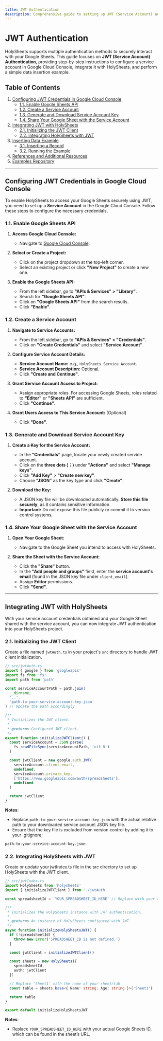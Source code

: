 ```yaml
---
title: JWT Authentication
description: Comprehensive guide to setting up JWT (Service Account) authentication with HolySheets.
---
```


# JWT Authentication

HolySheets supports multiple authentication methods to securely interact with your Google Sheets. This guide focuses on **JWT (Service Account) Authentication**, providing step-by-step instructions to configure a service account in Google Cloud Console, integrate it with HolySheets, and perform a simple data insertion example.

## Table of Contents

1. [Configuring JWT Credentials in Google Cloud Console](#configuring-jwt-credentials-in-google-cloud-console)
   - [1.1. Enable Google Sheets API](#11-enable-google-sheets-api)
   - [1.2. Create a Service Account](#12-create-a-service-account)
   - [1.3. Generate and Download Service Account Key](#13-generate-and-download-service-account-key)
   - [1.4. Share Your Google Sheet with the Service Account](#14-share-your-google-sheet-with-the-service-account)
2. [Integrating JWT with HolySheets](#integrating-jwt-with-holysheets)
   - [2.1. Initializing the JWT Client](#21-initializing-the-jwt-client)
   - [2.2. Integrating HolySheets with JWT](#22-integrating-holysheets-with-jwt)
3. [Inserting Data Example](#inserting-data-example)
   - [3.1. Inserting a Record](#31-inserting-a-record)
   - [3.2. Running the Example](#32-running-the-example)
4. [References and Additional Resources](#references-and-additional-resources)
5. [Examples Repository](#examples-repository)

---

## Configuring JWT Credentials in Google Cloud Console

To enable HolySheets to access your Google Sheets securely using JWT, you need to set up a **Service Account** in the Google Cloud Console. Follow these steps to configure the necessary credentials.

### 1.1. Enable Google Sheets API

1. **Access Google Cloud Console:**

   - Navigate to [Google Cloud Console](https://console.cloud.google.com/).

2. **Select or Create a Project:**

   - Click on the project dropdown at the top-left corner.
   - Select an existing project or click **"New Project"** to create a new one.

3. **Enable the Google Sheets API:**

   - From the left sidebar, go to **"APIs & Services" > "Library"**.
   - Search for **"Google Sheets API"**.
   - Click on **"Google Sheets API"** from the search results.
   - Click **"Enable"**.

### 1.2. Create a Service Account

1. **Navigate to Service Accounts:**

   - From the left sidebar, go to **"APIs & Services" > "Credentials"**.
   - Click on **"Create Credentials"** and select **"Service Account"**.

2. **Configure Service Account Details:**

   - **Service Account Name:** e.g., `HolySheets Service Account`.
   - **Service Account Description:** Optional.
   - Click **"Create and Continue"**.

3. **Grant Service Account Access to Project:**

   - Assign appropriate roles. For accessing Google Sheets, roles related to **"Editor"** or **"Sheets API"** are sufficient.
   - Click **"Continue"**.

4. **Grant Users Access to This Service Account:** (Optional)
   - Click **"Done"**.

### 1.3. Generate and Download Service Account Key

1. **Create a Key for the Service Account:**

   - In the **"Credentials"** page, locate your newly created service account.
   - Click on the **three dots (⋮)** under **"Actions"** and select **"Manage keys"**.
   - Click **"Add Key"** > **"Create new key"**.
   - Choose **"JSON"** as the key type and click **"Create"**.

2. **Download the Key:**

   - A JSON key file will be downloaded automatically. **Store this file securely**, as it contains sensitive information.
   - **Important:** Do not expose this file publicly or commit it to version control systems.

### 1.4. Share Your Google Sheet with the Service Account

1. **Open Your Google Sheet:**

   - Navigate to the Google Sheet you intend to access with HolySheets.

2. **Share the Sheet with the Service Account:**

   - Click the **"Share"** button.
   - In the **"Add people and groups"** field, enter the **service account's email** (found in the JSON key file under `client_email`).
   - Assign **Editor** permissions.
   - Click **"Send"**.

---

## Integrating JWT with HolySheets

With your service account credentials obtained and your Google Sheet shared with the service account, you can now integrate JWT authentication into your HolySheets project.

### 2.1. Initializing the JWT Client

Create a file named `jwtAuth.ts` in your project's `src` directory to handle JWT client initialization.

```typescript
// src/jwtAuth.ts
import { google } from 'googleapis'
import fs from 'fs'
import path from 'path'

const serviceAccountPath = path.join(
  __dirname,
  '..',
  'path-to-your-service-account-key.json'
) // Update the path accordingly

/**
 * Initializes the JWT client.
 *
 * @returns Configured JWT client.
 */
export function initializeJWTClient() {
  const serviceAccount = JSON.parse(
    fs.readFileSync(serviceAccountPath, 'utf-8')
  )

  const jwtClient = new google.auth.JWT(
    serviceAccount.client_email,
    undefined,
    serviceAccount.private_key,
    ['https://www.googleapis.com/auth/spreadsheets'],
    undefined
  )

  return jwtClient
}
```

**Notes**:

- Replace `path-to-your-service-account-key.json` with the actual relative path to your downloaded service account JSON key file.
- Ensure that the key file is excluded from version control by adding it to your .gitignore:

```bash
path-to-your-service-account-key.json
```

### 2.2. Integrating HolySheets with JWT

Create or update your jwtIndex.ts file in the src directory to set up HolySheets with the JWT client.

```typescript
// src/jwtIndex.ts
import HolySheets from 'holysheets'
import { initializeJWTClient } from './jwtAuth'

const spreadsheetId = 'YOUR_SPREADSHEET_ID_HERE' // Replace with your actual Spreadsheet ID

/**
 * Initializes the HolySheets instance with JWT authentication.
 *
 * @returns An instance of HolySheets configured with JWT.
 */
async function initializeHolySheetsJWT() {
  if (!spreadsheetId) {
    throw new Error('SPREADSHEET_ID is not defined.')
  }

  const jwtClient = initializeJWTClient()

  const sheets = new HolySheets({
    spreadsheetId,
    auth: jwtClient
  })

  // Replace 'Sheet1' with the name of your sheet/tab
  const table = sheets.base<{ Name: string; Age: string }>('Sheet1')

  return table
}

export default initializeHolySheetsJWT
```

**Notes**:

- Replace `YOUR_SPREADSHEET_ID_HERE` with your actual Google Sheets ID, which can be found in the sheet’s URL.
